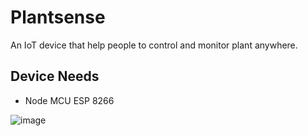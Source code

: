 # Plantsense
An IoT device that help people to control and monitor plant anywhere.

## Device Needs
- Node MCU ESP 8266
  
![image](https://github.com/user-attachments/assets/15acb2f8-169d-44b3-961a-048d253a5ab4)  
